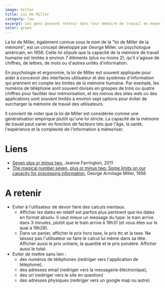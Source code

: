 ```yaml
---
image: miller
title: Loi de Miller
category: law
excerpt: Les gens peuvent retenir dans leur mémoire de travail en moyenne environ 7 éléments.
color: green
---
```


La loi de Miller, également connue sous le nom de la "loi de Miller de la mémoire", est un concept développé par George Miller, un psychologue américain, en 1956. Cette loi stipule que la capacité de la mémoire de travail humaine est limitée à environ 7 éléments (plus ou moins 2), qu'il s'agisse de chiffres, de lettres, de mots ou d'autres unités d'information.

En psychologie et ergonomie, la loi de Miller est souvent appliquée pour aider à concevoir des interfaces utilisateur et des systèmes d'information qui prennent en compte les limites de la mémoire humaine. Par exemple, les numéros de téléphone sont souvent divisés en groupes de trois ou quatre chiffres pour faciliter leur mémorisation, et les menus des sites web ou des applications sont souvent limités à environ sept options pour éviter de surcharger la mémoire de travail des utilisateurs.

Il convient de noter que la loi de Miller est considérée comme une généralisation empirique plutôt qu'une loi stricte. La capacité de la mémoire de travail peut varier en fonction de facteurs tels que l'âge, la santé, l'expérience et la complexité de l'information à mémoriser.

# Liens

- [Seven plus or minus two](https://onlinelibrary.wiley.com/doi/abs/10.1002/piq.20099), Jeanne Farrington, 2011
- [The magical number seven, plus or minus two: Some limits on our capacity for processing information](https://doi.org/10.1037/h0043158), George Armitage Miller, 1956

# A retenir

- Eviter à l'utilisateur de devoir faire des calculs mentaux.
  - Afficher les dates en relatif est parfois plus pertinent que les dates en format absolu. Il vaut mieux un message du type: le train arrive dans 3 minutes, plutôt que le train arrive à 19h31 (et vous êtes sur le quai à 19h28).
  - Dans un panier, afficher le prix hors taxe, le prix ttc et la taxe. Ne laissez pas l'utilisateur se faire le calcul lui même dans sa tête. Afficher aussi le prix unitaire, la quantité et le prix pondéré. Afficher aussi le total.
- Eviter de mettre sans lien :
  - des numéros de téléphones (rediriger vers l'application de téléphone),
  - des adresses email (rediriger vers la messagerie éléctronique),
  - des url (rediriger vers le site en question)
  - des adresses physiques (rediriger vers un google map ou autre)
